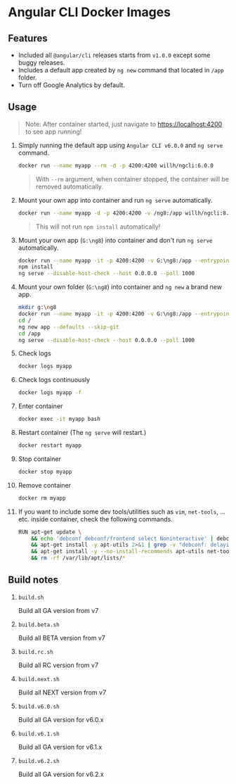 # Angular CLI Docker Images

## Features

- Included all `@angular/cli` releases starts from `v1.0.0` except some buggy releases.
- Includes a default app created by `ng new` command that located in `/app` folder.
- Turn off Google Analytics by default.

## Usage

> Note: After container started, just navigate to <https://localhost:4200> to see app running!

1. Simply running the default app using `Angular CLI v6.0.0` and `ng serve` command.

    ```sh
    docker run --name myapp --rm -d -p 4200:4200 willh/ngcli:6.0.0
    ```

    > With `--rm` argument, when container stopped, the container will be removed automatically.

2. Mount your own app into container and run `ng serve` automatically.

    ```sh
    docker run --name myapp -d -p 4200:4200 -v /ng8:/app willh/ngcli:8.3.23
    ```

    > This will not run `npm install` automatically!

3. Mount your own app (`G:\ng8`) into container and don't run `ng serve` automatically.

    ```sh
    docker run --name myapp -it -p 4200:4200 -v G:\ng8:/app --entrypoint bash willh/ngcli:8.3.23
    npm install
    ng serve --disable-host-check --host 0.0.0.0 --poll 1000
    ```

4. Mount your own folder (`G:\ng8`) into container and `ng new` a brand new app.

    ```sh
    mkdir g:\ng8
    docker run --name myapp -it -p 4200:4200 -v G:\ng8:/app --entrypoint bash willh/ngcli:8.3.23
    cd /
    ng new app --defaults --skip-git
    cd /app
    ng serve --disable-host-check --host 0.0.0.0 --poll 1000
    ```

5. Check logs

    ```sh
    docker logs myapp
    ```

6. Check logs continuously

    ```sh
    docker logs myapp -f
    ```

7. Enter container

    ```sh
    docker exec -it myapp bash
    ```

8. Restart container (The `ng serve` will restart.)

    ```sh
    docker restart myapp
    ```

9. Stop container

    ```sh
    docker stop myapp
    ```

10. Remove container

    ```sh
    docker rm myapp
    ```

11. If you want to include some dev tools/utilities such as `vim`, `net-tools`, ... etc. inside container, check the following commands.

    ```sh
    RUN apt-get update \
        && echo 'debconf debconf/frontend select Noninteractive' | debconf-set-selections \
        && apt-get install -y apt-utils 2>&1 | grep -v "debconf: delaying package configuration, since apt-utils is not installed" \
        && apt-get install -y --no-install-recommends apt-utils net-tools vim \
        && rm -rf /var/lib/apt/lists/*
    ```

## Build notes

1. `build.sh`

    Build all GA version from v7

2. `build.beta.sh`

    Build all BETA version from v7

3. `build.rc.sh`

    Build all RC version from v7

4. `build.next.sh`

    Build all NEXT version from v7

5. `build.v6.0.sh`

    Build all GA version for v6.0.x

6. `build.v6.1.sh`

    Build all GA version for v6.1.x

7. `build.v6.2.sh`

    Build all GA version for v6.2.x
